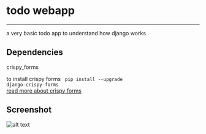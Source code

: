 # todo webapp
------------

a very basic todo app to understand how django works

Dependencies
------------
 
 crispy_forms
 
 to install crispy forms <code>  pip install --upgrade django-crispy-forms </code>
  <br/>
  <a href="https://django-crispy-forms.readthedocs.io/en/latest/install.html" target="_blank">read more about crispy forms</a>

Screenshot  
------------

  ![alt text](https://github.com/itsvinayak/todo/blob/master/screenshot.png)
